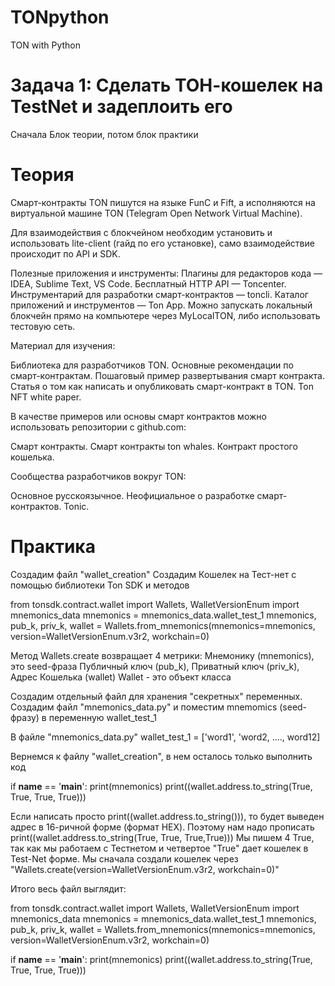 # TONpython
TON with Python 


# Задача 1: Сделать ТОН-кошелек на TestNet и задеплоить его
Сначала Блок теории, потом блок практики


# Теория
Смарт-контракты TON пишутся на языке FunC и Fift, а исполняются на виртуальной машине TON (Telegram Open Network Virtual Machine).

Для взаимодействия с блокчейном необходим установить и использовать lite-client (гайд по его установке), само взаимодействие происходит по API и SDK.

Полезные приложения и инструменты:
Плагины для редакторов кода — IDEA, Sublime Text, VS Code.
Бесплатный HTTP API — Toncenter.
Инструментарий для разработки смарт-контрактов — toncli.
Каталог приложений и инструментов — Ton App.
Можно запускать локальный блокчейн прямо на компьютере через MyLocalTON, либо использовать тестовую сеть.

Материал для изучения:

Библиотека для разработчиков TON.
Основные рекомендации по смарт-контрактам.
Пошаговый пример развертывания смарт контракта.
Статья о том как написать и опубликовать смарт-контракт в TON.
Ton NFT white paper.

В качестве примеров или основы смарт контрактов можно использовать репозитории с github.com:

Смарт контракты.
Смарт контракты ton whales.
Контракт простого кошелька.

Сообщества разработчиков вокруг TON:

Основное русскоязычное.
Неофициальное о разработке смарт-контрактов.
Tonic.





# Практика
Создадим файл "wallet_creation"
Создадим Кошелек на Тест-нет с помощью библиотеки Ton SDK и методов

from tonsdk.contract.wallet import Wallets, WalletVersionEnum
import mnemonics_data
mnemonics = mnemonics_data.wallet_test_1
mnemonics, pub_k, priv_k, wallet = Wallets.from_mnemonics(mnemonics=mnemonics, version=WalletVersionEnum.v3r2, workchain=0)

Метод Wallets.create возвращает 4 метрики:
Мнемонику (mnemonics), это seed-фраза
Публичный ключ (pub_k),
Приватный ключ (priv_k),
Адрес Кошелька (wallet)
Wallet - это объект класса


Создадим отдельный файл для хранения "секретных" переменных. Создадим файл "mnemonics_data.py" и поместим mnemomics (seed-фразу) в переменную wallet_test_1 

В файле "mnemonics_data.py"
wallet_test_1 = ['word1', 'word2, ...., word12]

Вернемся к файлу "wallet_creation", в нем осталось только выполнить код

if __name__ == '__main__':
    print(mnemonics)
    print((wallet.address.to_string(True, True, True, True)))

Если написать просто print((wallet.address.to_string())), то будет выведен адрес в 16-ричной форме (формат HEX).
Поэтому нам надо прописать print((wallet.address.to_string(True, True, True,True)))
Мы пишем 4 True, так как мы работаем с Тестнетом и четвертое "True" дает кошелек в Test-Net форме.
Мы сначала создали кошелек через "Wallets.create(version=WalletVersionEnum.v3r2, workchain=0)"

Итого весь файл выглядит: 

from tonsdk.contract.wallet import Wallets, WalletVersionEnum
import mnemonics_data
mnemonics = mnemonics_data.wallet_test_1
mnemonics, pub_k, priv_k, wallet = Wallets.from_mnemonics(mnemonics=mnemonics, version=WalletVersionEnum.v3r2, workchain=0)

if __name__ == '__main__':
    print(mnemonics)
    print((wallet.address.to_string(True, True, True, True)))
    
 
